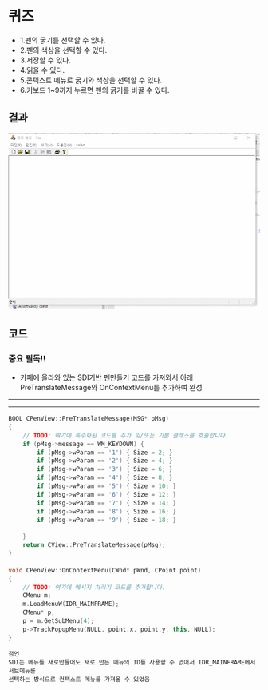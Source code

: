 # 퀴즈
* 1.펜의 굵기를 선택할 수 있다.
* 2.펜의 색상을 선택할 수 있다.
* 3.저장할 수 있다.
* 4.읽을 수 있다.
* 5.콘텍스트 메뉴로 굵기와 색상을 선택할 수 있다.
* 6.키보드 1~9까지 누르면 펜의 굵기를 바꿀 수 있다.

## 결과
![1](img/quiz1/QuizResult.gif)

## 코드
### 중요 필독!!
* 카페에 올라와 있는 SDI기반 펜만들기 코드를 가져와서 아래 PreTranslateMessage와 OnContextMenu를 추가하여 완성
---
---

```cpp
BOOL CPenView::PreTranslateMessage(MSG* pMsg)
{
	// TODO: 여기에 특수화된 코드를 추가 및/또는 기본 클래스를 호출합니다.
	if (pMsg->message == WM_KEYDOWN) {
		if (pMsg->wParam == '1') { Size = 2; }
		if (pMsg->wParam == '2') { Size = 4; }
		if (pMsg->wParam == '3') { Size = 6; }
		if (pMsg->wParam == '4') { Size = 8; }
		if (pMsg->wParam == '5') { Size = 10; }
		if (pMsg->wParam == '6') { Size = 12; }
		if (pMsg->wParam == '7') { Size = 14; }
		if (pMsg->wParam == '8') { Size = 16; }
		if (pMsg->wParam == '9') { Size = 18; }

	}
	return CView::PreTranslateMessage(pMsg);
}

void CPenView::OnContextMenu(CWnd* pWnd, CPoint point)
{
	// TODO: 여기에 메시지 처리기 코드를 추가합니다.
	CMenu m;
	m.LoadMenuW(IDR_MAINFRAME);
	CMenu* p;
	p = m.GetSubMenu(4);
	p->TrackPopupMenu(NULL, point.x, point.y, this, NULL);
}
```
```
첨언
SDI는 메뉴를 새로만들어도 새로 만든 메뉴의 ID를 사용할 수 없어서 IDR_MAINFRAME에서 서브메뉴를
선택하는 방식으로 컨택스트 메뉴를 가져올 수 있었음
```
